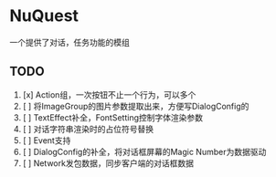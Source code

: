# NuQuest

一个提供了对话，任务功能的模组

## TODO

1. [x] Action组，一次按钮不止一个行为，可以多个
2. [ ] 将ImageGroup的图片参数提取出来，方便写DialogConfig的
3. [ ] TextEffect补全，FontSetting控制字体渲染参数
4. [ ] 对话字符串渲染时的占位符号替换
5. [ ] Event支持
6. [ ] DialogConfig的补全，将对话框屏幕的Magic Number为数据驱动
7. [ ] Network发包数据，同步客户端的对话框数据